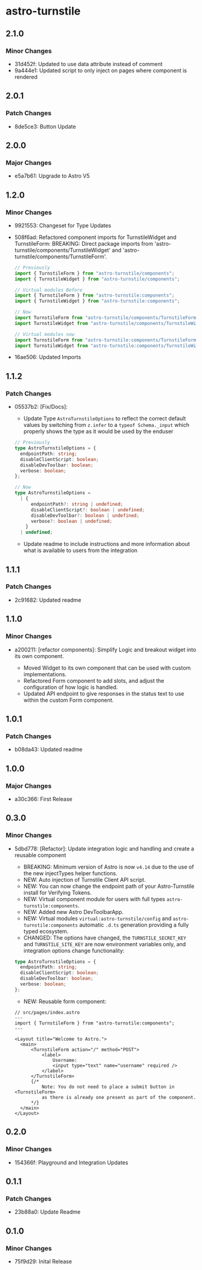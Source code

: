 # astro-turnstile

## 2.1.0

### Minor Changes

- 31d452f: Updated to use data attribute instead of comment
- 9a444e1: Updated script to only inject on pages where component is rendered

## 2.0.1

### Patch Changes

- 8de5ce3: Button Update

## 2.0.0

### Major Changes

- e5a7b61: Upgrade to Astro V5

## 1.2.0

### Minor Changes

- 9921553: Changeset for Type Updates
- 508f6ad: Refactored component imports for TurnstileWidget and TurnstileForm:
  BREAKING: Direct package imports from 'astro-turnstile/components/TurnstileWidget' and 'astro-turnstile/components/TurnstileForm'.

  ```ts
  // Previously
  import { TurnstileForm } from "astro-turnstile/components";
  import { TurnstileWidget } from "astro-turnstile/components";

  // Virtual modules Before
  import { TurnstileForm } from "astro-turnstile:components";
  import { TurnstileWidget } from "astro-turnstile:components";

  // Now
  import TurnstileForm from "astro-turnstile/components/TurnstileForm";
  import TurnstileWidget from "astro-turnstile/components/TurnstileWidget";

  // Virtual modules now
  import TurnstileForm from "astro-turnstile:components/TurnstileForm";
  import TurnstileWidget from "astro-turnstile:components/TurnstileWidget";
  ```

- 16ae506: Updated Imports

## 1.1.2

### Patch Changes

- 05537b2: [Fix/Docs]:

  - Update Type `AstroTurnstileOptions` to reflect the correct default values by switching from `z.infer` to a `typeof Schema._input` which properly shows the type as it would be used by the enduser

  ```ts
  // Previously
  type AstroTurnstileOptions = {
    endpointPath: string;
    disableClientScript: boolean;
    disableDevToolbar: boolean;
    verbose: boolean;
  };

  // Now
  type AstroTurnstileOptions =
    | {
        endpointPath?: string | undefined;
        disableClientScript?: boolean | undefined;
        disableDevToolbar?: boolean | undefined;
        verbose?: boolean | undefined;
      }
    | undefined;
  ```

  - Update readme to include instructions and more information about what is available to users from the integration

## 1.1.1

### Patch Changes

- 2c91682: Updated readme

## 1.1.0

### Minor Changes

- a200211: [refactor components]: Simplify Logic and breakout widget into its own component.

  - Moved Widget to its own component that can be used with custom implementations.
  - Refactored Form component to add slots, and adjust the configuration of how logic is handled.
  - Updated API endpoint to give responses in the status text to use within the custom Form component.

## 1.0.1

### Patch Changes

- b08da43: Updated readme

## 1.0.0

### Major Changes

- a30c366: First Release

## 0.3.0

### Minor Changes

- 5dbd778: [Refactor]: Update integration logic and handling and create a reusable component

  - BREAKING: Minimum version of Astro is now `v4.14` due to the use of the new injectTypes helper functions.
  - NEW: Auto injection of Turnstile Client API script.
  - NEW: You can now change the endpoint path of your Astro-Turnstile install for Verifying Tokens.
  - NEW: Virtual component module for users with full types `astro-turnstile:components`.
  - NEW: Added new Astro DevToolbarApp.
  - NEW: Virtual modules `virtual:astro-turnstile/config` and `astro-turnstile:components` automatic `.d.ts` generation providing a fully typed ecosystem.
  - CHANGED: The options have changed, the `TURNSTILE_SECRET_KEY` and `TURNSTILE_SITE_KEY` are now environment variables only, and integration options change functionality:

  ```ts
  type AstroTurnstileOptions = {
    endpointPath: string;
    disableClientScript: boolean;
    disableDevToolbar: boolean;
    verbose: boolean;
  };
  ```

  - NEW: Reusable form component:

  ```tsx
  // src/pages/index.astro
  ---
  import { TurnstileForm } from "astro-turnstile:components";
  ---

  <Layout title="Welcome to Astro.">
  	<main>
  		<TurnstileForm action="/" method="POST">
  			<label>
  				Username:
  				<input type="text" name="username" required />
  			</label>
  		</TurnstileForm>
  		{/*
  			Note: You do not need to place a submit button in <TurnstileForm>
  			as there is already one present as part of the component.
  		*/}
  	</main>
  </Layout>
  ```

## 0.2.0

### Minor Changes

- 154366f: Playground and Integration Updates

## 0.1.1

### Patch Changes

- 23b88a0: Update Readme

## 0.1.0

### Minor Changes

- 75f9d29: Inital Release
